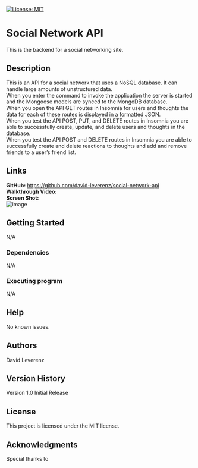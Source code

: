 [![License: MIT](https://img.shields.io/badge/License-MIT-yellow.svg)](https://opensource.org/licenses/MIT)
# Social Network API
This is the backend for a social networking site.

## Description
This is an API for a social network that uses a NoSQL database.  It can handle large amounts of unstructured data.<br>
When you enter the command to invoke the application the server is started and the Mongoose models are synced to the MongoDB database.<br>
When you open the API GET routes in Insomnia for users and thoughts the data for each of these routes is displayed in a formatted JSON.<br>
When you test the API POST, PUT, and DELETE routes in Insomnia you are able to successfully create, update, and delete users and thoughts in the database.<br>
When you test the API POST and DELETE routes in Insomnia you are able to successfully create and delete reactions to thoughts and add and remove friends to a user’s friend list.<br>

## Links
**GitHub:** https://github.com/david-leverenz/social-network-api<br>
**Walkthrough Video:** <br>
**Screen Shot:** <br>
![image](https://github.com/david-leverenz/social-network-api/assets/131185593/16c785e1-88bd-4191-bee1-93343d74375c)

## Getting Started
N/A
### Dependencies
N/A
### Executing program
N/A
## Help
No known issues.
## Authors
David Leverenz 
## Version History
Version 1.0 Initial Release
## License
This project is licensed under the MIT license.
## Acknowledgments
Special thanks to 


